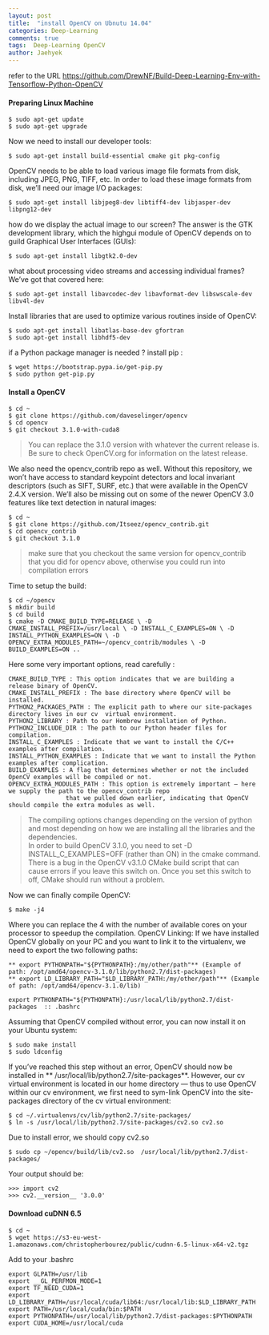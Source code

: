 ```yaml
---
layout: post
title:  "install OpenCV on Ubnutu 14.04"
categories: Deep-Learning
comments: true
tags:  Deep-Learning OpenCV 
author: Jaehyek
---
```


refer to the URL <https://github.com/DrewNF/Build-Deep-Learning-Env-with-Tensorflow-Python-OpenCV>

#### Preparing Linux Machine

```
$ sudo apt-get update 
$ sudo apt-get upgrade
```

Now we need to install our developer tools:

```
$ sudo apt-get install build-essential cmake git pkg-config
```

OpenCV needs to be able to load various image file formats from disk, including JPEG, PNG, TIFF, etc. In order to load these image formats from disk, we’ll need our image I/O packages:

```
$ sudo apt-get install libjpeg8-dev libtiff4-dev libjasper-dev libpng12-dev
```

how do we display the actual image to our screen? The answer is the GTK development library, which the highgui  module of OpenCV depends on to guild Graphical User Interfaces (GUIs):

```
$ sudo apt-get install libgtk2.0-dev
```

what about processing video streams and accessing individual frames? We’ve got that covered here:

```
$ sudo apt-get install libavcodec-dev libavformat-dev libswscale-dev libv4l-dev
```

Install libraries that are used to optimize various routines inside of OpenCV:

```
$ sudo apt-get install libatlas-base-dev gfortran
$ sudo apt-get install libhdf5-dev
```

if a Python package manager is needed ? install pip : 

```
$ wget https://bootstrap.pypa.io/get-pip.py 
$ sudo python get-pip.py
```

#### Install a OpenCV

```
$ cd ~ 
$ git clone https://github.com/daveselinger/opencv
$ cd opencv 
$ git checkout 3.1.0-with-cuda8
```

> You can replace the 3.1.0  version with whatever the current release is. Be sure to check OpenCV.org for information on the latest release.

We also need the opencv_contrib repo as well. Without this repository, we won’t have access to standard keypoint detectors and local invariant descriptors (such as SIFT, SURF, etc.) that were available in the OpenCV 2.4.X version. We’ll also be missing out on some of the newer OpenCV 3.0 features like text detection in natural images:

```
$ cd ~ 
$ git clone https://github.com/Itseez/opencv_contrib.git 
$ cd opencv_contrib 
$ git checkout 3.1.0
```

> make sure that you checkout the same version for opencv_contrib that you did for opencv above, otherwise you could run into compilation errors

Time to setup the build:

```
$ cd ~/opencv 
$ mkdir build 
$ cd build 
$ cmake -D CMAKE_BUILD_TYPE=RELEASE \ -D CMAKE_INSTALL_PREFIX=/usr/local \ -D INSTALL_C_EXAMPLES=ON \ -D INSTALL_PYTHON_EXAMPLES=ON \ -D OPENCV_EXTRA_MODULES_PATH=~/opencv_contrib/modules \ -D BUILD_EXAMPLES=ON ..

```

Here some very important options, read carefully :

```
CMAKE_BUILD_TYPE : This option indicates that we are building a release binary of OpenCV.
CMAKE_INSTALL_PREFIX : The base directory where OpenCV will be installed.
PYTHON2_PACKAGES_PATH : The explicit path to where our site-packages  directory lives in our cv  virtual environment.
PYTHON2_LIBRARY : Path to our Hombrew installation of Python.
PYTHON2_INCLUDE_DIR : The path to our Python header files for compilation.
INSTALL_C_EXAMPLES : Indicate that we want to install the C/C++ examples after compilation.
INSTALL_PYTHON_EXAMPLES : Indicate that we want to install the Python examples after complication.
BUILD_EXAMPLES : A flag that determines whether or not the included OpenCV examples will be compiled or not.
OPENCV_EXTRA_MODULES_PATH : This option is extremely important — here we supply the path to the opencv_contrib repo 
                that we pulled down earlier, indicating that OpenCV should compile the extra modules as well.
```

> The compiling options changes depending on the version of python and most depending on how we are installing all the libraries and the dependencies.<br/>
> In order to build OpenCV 3.1.0, you need to set -D INSTALL_C_EXAMPLES=OFF (rather than ON) in the cmake command. There is a bug in the OpenCV v3.1.0 CMake build script that can cause errors if you leave this switch on. Once you set this switch to off, CMake should run without a problem.

Now we can finally compile OpenCV:

```
$ make -j4
```

Where you can replace the 4 with the number of available cores on your processor to speedup the compilation.
OpenCV Linking: If we have installed OpenCV globally on your PC and you want to link it to the virtualenv, we need to export the two following paths:

```
** export PYTHONPATH="${PYTHONPATH}:/my/other/path"** (Example of path: /opt/amd64/opencv-3.1.0/lib/python2.7/dist-packages)
** export LD_LIBRARY_PATH="$LD_LIBRARY_PATH:/my/other/path"** (Example of path: /opt/amd64/opencv-3.1.0/lib)

export PYTHONPATH="${PYTHONPATH}:/usr/local/lib/python2.7/dist-packages  :: .bashrc
```

Assuming that OpenCV compiled without error, you can now install it on your Ubuntu system:

```
$ sudo make install 
$ sudo ldconfig
```

If you’ve reached this step without an error, OpenCV should now be installed in ** /usr/local/lib/python2.7/site-packages**. However, our cv virtual environment is located in our home directory — thus to use OpenCV within our cv environment, we first need to sym-link OpenCV into the site-packages directory of the cv virtual environment:

```
$ cd ~/.virtualenvs/cv/lib/python2.7/site-packages/ 
$ ln -s /usr/local/lib/python2.7/site-packages/cv2.so cv2.so
```

Due to install error, we should copy cv2.so  

```
$ sudo cp ~/opencv/build/lib/cv2.so  /usr/local/lib/python2.7/dist-packages/
```

Your output should be:

```
>>> import cv2
>>> cv2.__version__ '3.0.0'
```

#### Download cuDNN 6.5

```
$ cd ~
$ wget https://s3-eu-west-1.amazonaws.com/christopherbourez/public/cudnn-6.5-linux-x64-v2.tgz
```

Add to your .bashrc

```
export GLPATH=/usr/lib
export __GL_PERFMON_MODE=1
export TF_NEED_CUDA=1
export LD_LIBRARY_PATH=/usr/local/cuda/lib64:/usr/local/lib:$LD_LIBRARY_PATH
export PATH=/usr/local/cuda/bin:$PATH
export PYTHONPATH=/usr/local/lib/python2.7/dist-packages:$PYTHONPATH
export CUDA_HOME=/usr/local/cuda
```


